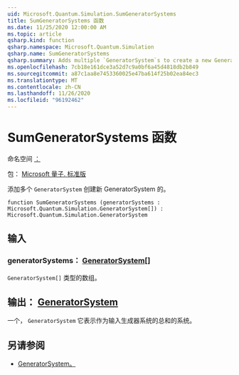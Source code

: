 ```yaml
---
uid: Microsoft.Quantum.Simulation.SumGeneratorSystems
title: SumGeneratorSystems 函数
ms.date: 11/25/2020 12:00:00 AM
ms.topic: article
qsharp.kind: function
qsharp.namespace: Microsoft.Quantum.Simulation
qsharp.name: SumGeneratorSystems
qsharp.summary: Adds multiple `GeneratorSystem`s to create a new GeneratorSystem.
ms.openlocfilehash: 7cb18e161dce3a52d7c9a0bf6a45d4818db2b849
ms.sourcegitcommit: a87c1aa8e7453360025e47ba614f25b02ea84ec3
ms.translationtype: MT
ms.contentlocale: zh-CN
ms.lasthandoff: 11/26/2020
ms.locfileid: "96192462"
---
```

# <a name="sumgeneratorsystems-function"></a>SumGeneratorSystems 函数

命名空间 [：](xref:Microsoft.Quantum.Simulation)

包： [Microsoft 量子. 标准版](https://nuget.org/packages/Microsoft.Quantum.Standard)


添加多个 `GeneratorSystem` 创建新 GeneratorSystem 的。

```qsharp
function SumGeneratorSystems (generatorSystems : Microsoft.Quantum.Simulation.GeneratorSystem[]) : Microsoft.Quantum.Simulation.GeneratorSystem
```


## <a name="input"></a>输入

### <a name="generatorsystems--generatorsystem"></a>generatorSystems： [GeneratorSystem](xref:Microsoft.Quantum.Simulation.GeneratorSystem)[]

`GeneratorSystem[]` 类型的数组。



## <a name="output--generatorsystem"></a>输出： [GeneratorSystem](xref:Microsoft.Quantum.Simulation.GeneratorSystem)

一个， `GeneratorSystem` 它表示作为输入生成器系统的总和的系统。

## <a name="see-also"></a>另请参阅

- [GeneratorSystem。](xref:Microsoft.Quantum.Simulation.GeneratorSystem)